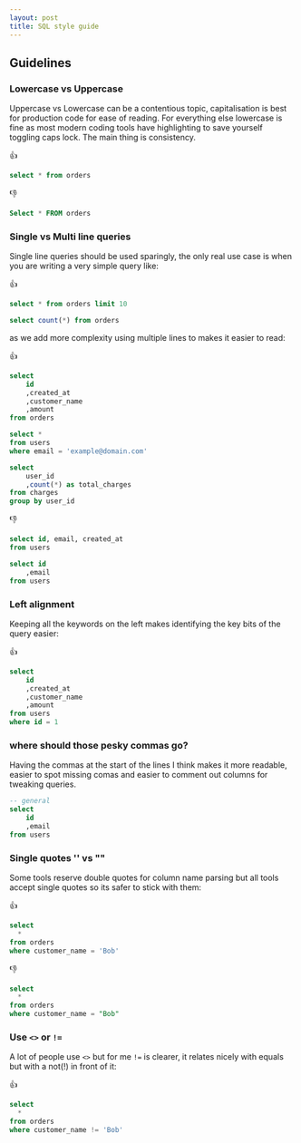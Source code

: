 ```yaml
---
layout: post
title: SQL style guide
---
```




## Guidelines

### Lowercase vs Uppercase

Uppercase vs Lowercase can be a contentious topic, capitalisation is best for production code for ease of reading. For everything else lowercase is fine as most modern coding tools have highlighting to save yourself toggling caps lock. The main thing is consistency.  

:thumbsup:
```sql
select * from orders
```
:thumbsdown:
```sql
Select * FROM orders

```

### Single vs Multi line queries


Single line queries should be used sparingly, the only real use case is when you are writing a very simple query like:

:thumbsup:
```sql
select * from orders limit 10

select count(*) from orders

```


as we add more complexity using multiple lines to makes it easier to read:

:thumbsup:
```sql
select
    id
    ,created_at
    ,customer_name
    ,amount
from orders

select *
from users
where email = 'example@domain.com'

select
    user_id
    ,count(*) as total_charges
from charges
group by user_id
```

:thumbsdown:
```sql
select id, email, created_at
from users

select id
    ,email
from users
```

### Left alignment

Keeping all the keywords on the left makes identifying the key bits of the query easier:

:thumbsup:
```sql
select
    id
    ,created_at
    ,customer_name
    ,amount
from users
where id = 1
```

### where should those pesky commas go?

Having the commas at the start of the lines I think makes it more readable, easier to spot missing comas and easier to comment out columns for tweaking queries.

```sql
-- general
select
    id
    ,email
from users
```

### Single quotes '' vs ""

Some tools reserve double quotes for column name parsing but all tools accept single quotes so its safer to stick with them:

:thumbsup:
```sql
select
  *
from orders
where customer_name = 'Bob'
```

:thumbsdown:
```sql
select
  *
from orders
where customer_name = "Bob"
```

### Use `<>` or `!=`

A lot of people use `<>` but for me `!=` is clearer, it relates nicely with equals but with a not(!) in front of it:

:thumbsup:
```sql
select
  *
from orders
where customer_name != 'Bob'
```
